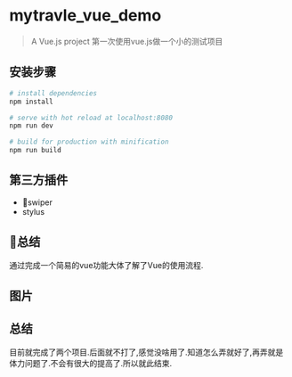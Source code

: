 # mytravle_vue_demo

> A Vue.js project
> 第一次使用vue.js做一个小的测试项目

## 安装步骤

``` bash
# install dependencies
npm install

# serve with hot reload at localhost:8080
npm run dev

# build for production with minification
npm run build

```

## 第三方插件
* swiper
* stylus

## 总结
通过完成一个简易的vue功能大体了解了Vue的使用流程.

## 图片


## 总结
目前就完成了两个项目.后面就不打了,感觉没啥用了.知道怎么弄就好了,再弄就是体力问题了.不会有很大的提高了.所以就此结束.